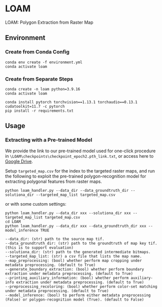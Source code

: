 # LOAM

LOAM: Polygon Extraction from Raster Map


## Environment

### Create from Conda Config

```
conda env create -f environment.yml
conda activate loam
```

### Create from Separate Steps
```
conda create -n loam python=3.9.16
conda activate loam

conda install pytorch torchvision==1.13.1 torchaudio==0.13.1 cudatoolkit=11.7 -c pytorch
pip install -r requirements.txt
```


## Usage

### Extracting with a Pre-trained Model

We provide the link to our pre-trained model used for one-click procedure in `\LOAM\checkpoints\checkpoint_epoch2.pth_link.txt`, or access here to [Google Drive](https://drive.google.com/file/d/16N-2NbtqLSNCU83J5Iyw4Ca8A2f7aIqi/view?usp=sharing).

Setup `targeted_map.csv` for the index to the targeted raster maps, and run the following to exploit the pre-trained polygon-recognition model for extracting polygonal features from raster maps.

```
python loam_handler.py --data_dir --data_groundtruth_dir --solutiona_dir --targeted_map_list targeted_map.csv
```

or with some custom settings:

```
python loam_handler.py --data_dir xxx --solutiona_dir xxx --targeted_map_list targeted_map.csv
cd LOAM
python loam_handler.py --data_dir xxx --data_groundtruth_dir xxx --model_inference TRUE
```

```
--data_dir: (str) path to the source map tif.
--data_groundtruth_dir: (str) path to the groundtruth of map key tif. (this is to support evaluation)
--solutiona_dir: (str) path to the generated intermediate bitmaps.
--targeted_map_list: (str) a csv file that lists the map name.
--map_preprocessing: (bool) whether perform map cropping under metadata preprocessing. (default to True)
--generate_boundary_extraction: (bool) whether perform boundary extraction under metadata preprocessing. (default to True)
--printing_auxiliary_information: (bool) whether perform auxiliary-info extraction under metadata preprocessing. (default to True)
--preprocessing_recoloring: (bool) whether perform color-set matching under metadata preprocessing. (default to True)
--model_inference: (bool) to perform either metadata preprocessing (False) or polygon-recognition model (True). (default to False)
```
